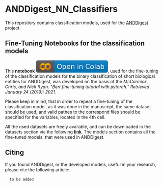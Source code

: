 # ANDDigest_NN_Classifiers
This repository contains classification models, used for the [ANDDigest](https://anddigest.sysbio.ru/) project.

## Fine-Tuning Notebooks for the classification models
This **notebook** [![Open In Colab](images/colab.svg)](https://colab.research.google.com/github/ANDDigest/ANDDigest_classification_models/blob/main/notebooks/PubMedBERT_finetuning.ipynb), used for the fine-tuning of the classification models for the binary classification of short biological entities for ANDDigest, was developed on the basis of the
_McCormick, Chris, and Nick Ryan. "Bert fine-tuning tutorial with pytorch." Retrieved January 24 (2019): 2021._


Please keep in mind, that in order to repeat a fine-tuning of the classification model, as it was done in the manuscript, the same dataset should be used, and valid pathes to the correspond files should be specified for the variables, located in the 4th cell.


All the used datasets are freely available, and can be downloaded in the datasets section via the following [**link**](https://huggingface.co/Timofey). The models section contains all the fine-tuned models, that were used in ANDDigest.

## Citing
If you found ANDDigest, or the developed models, useful in your research, please cite the following article:

```
  to be added
```
